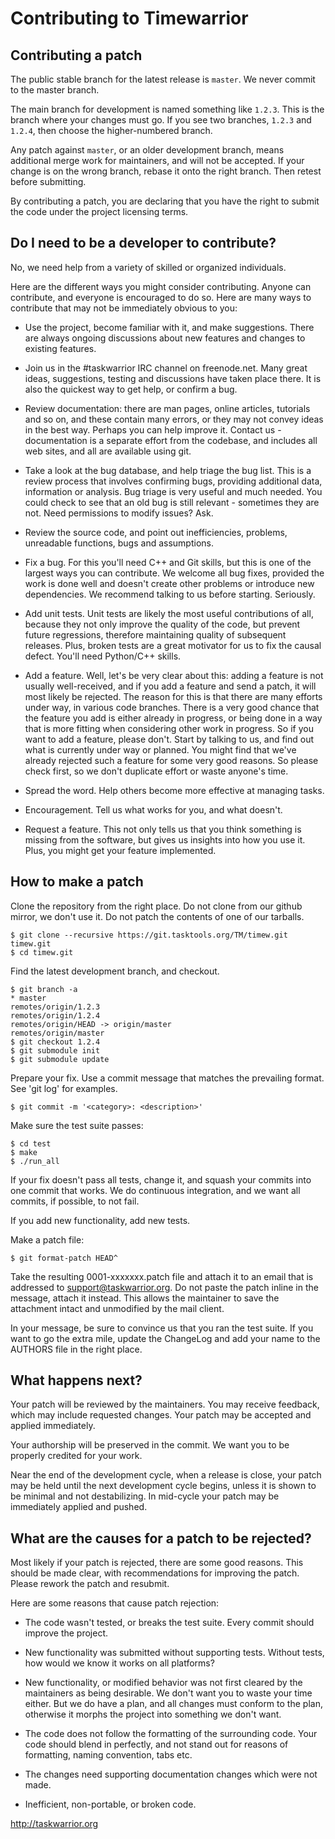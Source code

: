 Contributing to Timewarrior
===========================

Contributing a patch
--------------------

The public stable branch for the latest release is `master`. We never commit to
the master branch.

The main branch for development is named something like `1.2.3`. This is the
branch where your changes must go. If you see two branches, `1.2.3` and
`1.2.4`, then choose the higher-numbered branch.

Any patch against `master`, or an older development branch, means additional
merge work for maintainers, and will not be accepted. If your change is on the
wrong branch, rebase it onto the right branch. Then retest before submitting.

By contributing a patch, you are declaring that you have the right to submit
the code under the project licensing terms.


Do I need to be a developer to contribute?
------------------------------------------

No, we need help from a variety of skilled or organized individuals.

Here are the different ways you might conѕider contributing. Anyone can
contribute, and everyone is encouraged to do so. Here are many ways to
contribute that may not be immediately obvious to you:

  - Use the project, become familiar with it, and make suggestions. There are
    always ongoing discussions about new features and changes to existing
    features.

  - Join us in the #taskwarrior IRC channel on freenode.net. Many great ideas,
    suggestions, testing and discussions have taken place there. It is also
    the quickest way to get help, or confirm a bug.

  - Review documentation: there are man pages, online articles, tutorials and
    so on, and these contain many errors, or they may not convey ideas in the
    best way. Perhaps you can help improve it. Contact us - documentation is
    a separate effort from the codebase, and includes all web sites, and all
    are available using git.

  - Take a look at the bug database, and help triage the bug list. This is a
    review process that involves confirming bugs, providing additional data,
    information or analysis. Bug triage is very useful and much needed. You
    could check to see that an old bug is still relevant - sometimes they are
    not. Need permissions to modify issues? Ask.

  - Review the source code, and point out inefficiencies, problems, unreadable
    functions, bugs and assumptions.

  - Fix a bug. For this you'll need C++ and Git skills, but this is one of
    the largest ways you can contribute. We welcome all bug fixes, provided
    the work is done well and doesn't create other problems or introduce new
    dependencies. We recommend talking to us before starting. Seriously.

  - Add unit tests. Unit tests are likely the most useful contributions of
    all, because they not only improve the quality of the code, but prevent
    future regressions, therefore maintaining quality of subsequent releases.
    Plus, broken tests are a great motivator for us to fix the causal defect.
    You'll need Python/C++ skills.

  - Add a feature. Well, let's be very clear about this: adding a feature is
    not usually well-received, and if you add a feature and send a patch, it
    will most likely be rejected. The reason for this is that there are many
    efforts under way, in various code branches. There is a very good chance
    that the feature you add is either already in progress, or being done in a
    way that is more fitting when considering other work in progress. So if
    you want to add a feature, please don't. Start by talking to us, and find
    out what is currently under way or planned. You might find that we've
    already rejected such a feature for some very good reasons. So please
    check first, so we don't duplicate effort or waste anyone's time.

  - Spread the word. Help others become more effective at managing tasks.

  - Encouragement. Tell us what works for you, and what doesn't.

  - Request a feature. This not only tells us that you think something is
    missing from the software, but gives us insights into how you use it.
    Plus, you might get your feature implemented.


How to make a patch
-------------------

Clone the repository from the right place. Do not clone from our github mirror,
we don't use it. Do not patch the contents of one of our tarballs.

    $ git clone --recursive https://git.tasktools.org/TM/timew.git timew.git
    $ cd timew.git

Find the latest development branch, and checkout.

    $ git branch -a
    * master
    remotes/origin/1.2.3
    remotes/origin/1.2.4
    remotes/origin/HEAD -> origin/master
    remotes/origin/master
    $ git checkout 1.2.4
    $ git submodule init
    $ git submodule update

Prepare your fix. Use a commit message that matches the prevailing format.
See 'git log' for examples.

    $ git commit -m '<category>: <description>'

Make sure the test suite passes:

    $ cd test
    $ make
    $ ./run_all

If your fix doesn't pass all tests, change it, and squash your commits into one
commit that works. We do continuous integration, and we want all commits, if
possible, to not fail.

If you add new functionality, add new tests.

Make a patch file:

    $ git format-patch HEAD^

Take the resulting 0001-xxxxxxx.patch file and attach it to an email that is
addressed to support@taskwarrior.org. Do not paste the patch inline in the
message, attach it instead. This allows the maintainer to save the attachment
intact and unmodified by the mail client.

In your message, be sure to convince us that you ran the test suite. If you
want to go the extra mile, update the ChangeLog and add your name to the
AUTHORS file in the right place.


What happens next?
------------------

Your patch will be reviewed by the maintainers. You may receive feedback, which
may include requested changes. Your patch may be accepted and applied
immediately.

Your authorship will be preserved in the commit. We want you to be properly
credited for your work.

Near the end of the development cycle, when a release is close, your patch may
be held until the next development cycle begins, unless it is shown to be
minimal and not destabilizing. In mid-cycle your patch may be immediately
applied and pushed.


What are the causes for a patch to be rejected?
-----------------------------------------------

Most likely if your patch is rejected, there are some good reasons. This should
be made clear, with recommendations for improving the patch. Please rework the
patch and resubmit.

Here are some reasons that cause patch rejection:

- The code wasn't tested, or breaks the test suite. Every commit should improve
  the project.

- New functionality was submitted without supporting tests. Without tests, how
  would we know it works on all platforms?

- New functionality, or modified behavior was not first cleared by the
  maintainers as being desirable. We don't want you to waste your time either.
  But we do have a plan, and all changes must conform to the plan, otherwise
  it morphs the project into something we don't want.

- The code does not follow the formatting of the surrounding code. Your code
  should blend in perfectly, and not stand out for reasons of formatting,
  naming convention, tabs etc.

- The changes need supporting documentation changes which were not made.

- Inefficient, non-portable, or broken code.


http://taskwarrior.org
